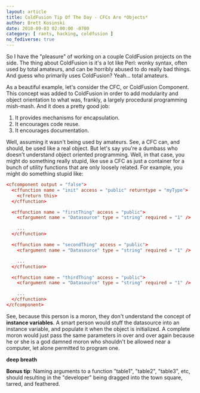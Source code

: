 ```yaml
---
layout: article
title: ColdFusion Tip Of The Day - CFCs Are *Objects*
author: Brett Kosinski
date: 2010-09-03 02:00:00 -0700
category: [ rants, hacking, coldfusion ]
no_fediverse: true
---
```


So I have the "pleasure" of working on a couple ColdFusion projects on the side.  The thing about ColdFusion is it's a lot like Perl:  wonky syntax, often used by total amateurs, and can be horribly abused to do really bad things.  And guess who primarily uses ColdFusion?  Yeah... total amateurs.

As a beautiful example, let's consider the CFC, or ColdFusion Component.  This concept was added to ColdFusion in order to add modularity and object orientation to what was, frankly, a largely procedural programming mish-mash.  And it does a pretty good job:

1. It provides mechanisms for encapsulation.
2. It encourages code reuse.
3. It encourages documentation.

Well, assuming it wasn't being used by amateurs.  See, a CFC can, and should, be used like a real object.  But let's say you're a dumbass who doesn't understand object oriented programming.  Well, in that case, you might do something really stupid, like use a CFC as just a container for a bunch of utility functions that are only loosely related.  For example, you might do something stupid like:

```cf
<cfcomponent output = "false">
  <cffunction name = "init" access = "public" returntype = "myType">
    <cfreturn this>
  </cffunction>

  <cffunction name = "firstThing" access = "public">
    <cfargument name = "Datasource" type = "string" required = "1" />

    ...
  </cffunction>

  <cffunction name = "secondThing" access = "public">
    <cfargument name = "Datasource" type = "string" required = "1" />

    ...
  </cffunction>

  <cffunction name = "thirdThing" access = "public">
    <cfargument name = "Datasource" type = "string" required = "1" />

    ...
  </cffunction>
</cfcomponent>
```

See, because this person is a moron, they don't understand the concept of **instance variables**.  A smart person would stuff the datasource into an instance variable, and populate it when the object is initialized.  A complete moron would just pass the same parameters in over and over again because he or she is a god damned moron who shouldn't be allowed near a computer, let alone permitted to program one.

**deep breath**

**Bonus tip**:  Naming arguments to a function "table1", "table2", "table3", etc, should resulting in the "developer" being dragged into the town square, tarred, and feathered.

